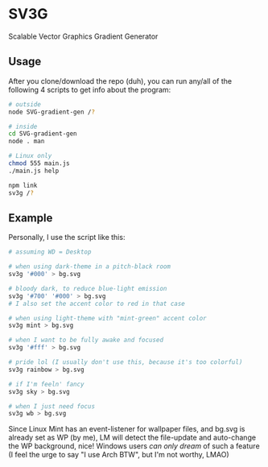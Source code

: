 # SV3G

Scalable Vector Graphics Gradient Generator

## Usage

After you clone/download the repo (duh), you can run any/all of the following 4 scripts to get info about the program:

```sh
# outside
node SVG-gradient-gen /?

# inside
cd SVG-gradient-gen
node . man

# Linux only
chmod 555 main.js
./main.js help

npm link
sv3g /?
```

## Example

Personally, I use the script like this:

```sh
# assuming WD = Desktop

# when using dark-theme in a pitch-black room
sv3g '#000' > bg.svg

# bloody dark, to reduce blue-light emission
sv3g '#700' '#000' > bg.svg
# I also set the accent color to red in that case

# when using light-theme with "mint-green" accent color
sv3g mint > bg.svg

# when I want to be fully awake and focused
sv3g '#fff' > bg.svg

# pride lol (I usually don't use this, because it's too colorful)
sv3g rainbow > bg.svg

# if I'm feeln' fancy
sv3g sky > bg.svg

# when I just need focus
sv3g wb > bg.svg
```

Since Linux Mint has an event-listener for wallpaper files, and bg.svg is already set as WP (by me), LM will detect the file-update and auto-change the WP background, nice! Windows users _can only dream_ of such a feature (I feel the urge to say "I use Arch BTW", but I'm not worthy, LMAO)
